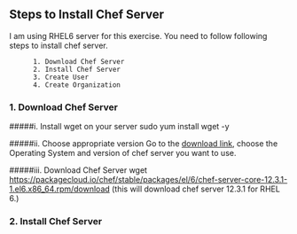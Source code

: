 ## Steps to Install Chef Server
I am using RHEL6 server for this exercise. You need to follow following steps to install chef server.  

          1. Download Chef Server 
          2. Install Chef Server
          3. Create User
          4. Create Organization

### 1. Download Chef Server
#####i. Install wget on your server
          sudo yum install wget -y

#####ii. Choose appropriate version
Go to the [download link](https://downloads.chef.io/chef-server/), choose the Operating System and version of chef server you want to use.

#####iii. Download Chef Server
          wget https://packagecloud.io/chef/stable/packages/el/6/chef-server-core-12.3.1-1.el6.x86_64.rpm/download
          (this will download chef server 12.3.1 for RHEL 6.)
          
### 2. Install Chef Server

